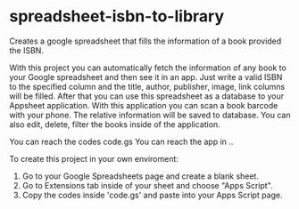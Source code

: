 # spreadsheet-isbn-to-library
Creates a google spreadsheet that fills the information of a book provided the ISBN.

With this project you can automatically fetch the information of any book to your Google spreadsheet and then see it in an app. Just write a valid ISBN to the specified column and the title, author, publisher, image, link columns will be filled. After that you can use this spreadsheet as a database to your Appsheet application. With this application you can scan a book barcode with your phone. The relative information will be saved to database. You can also edit, delete, filter the books inside of the application.

You can reach the codes code.gs
You can reach the app in ..

To create this project in your own enviroment:
1. Go to your Google Spreadsheets page and create a blank sheet.
2. Go to Extensions tab inside of your sheet and choose "Apps Script".
3. Copy the codes inside 'code.gs' and paste into your Apps Script page.




